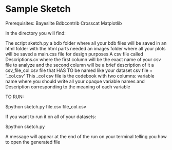 # Sample Sketch

Prerequisites:
Bayeslite Bdbcontrib Crosscat Matplotlib

In the directory you will find:

The script sketch.py
a bdb folder where all your bdb files will be saved in
an html folder with the html parts needed
an images folder where all your plots will be saved
a main.css file for design purposes
A csv file called Descriptions.cv where the first column will be the exact name of your csv file to analyze and the second column will be a brief description of it
a csv_file_col.csv file that HAS TO be named like your dataset csv file + ‘_col.csv’
This _col csv file is the codebook with two columns: variable name where you should write all your opaque variable names and Description corresponding to the meaning of each variable

TO RUN:

$python sketch.py file.csv file_col.csv

If you want to run it on all of your datasets:

$python sketch.py


A message will appear at the end of the run on your terminal telling you how to open the generated file